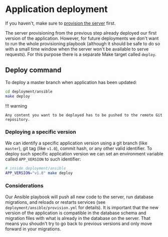 # Application deployment

If you haven't, make sure to [provision the server](provisioning.md) first.

The server provisioning from the previous step already deployed our first version of the application. However, for future deployments we don't want to run the whole provisioning playbook  (although it should be safe to do so with a small time window when the server won't be available to serve requests). For this purpose there is a separate Make target called `deploy`.

## Deploy command

To deploy a master branch when application has been updated:

```bash
cd deployment/ansible
make deploy
```

!!! warning

    Any content you want to be deployed has to be pushed to the remote Git repository.

### Deploying a specific version

We can identify a specific application version using a git branch (like `master`), git tag (like `v1.0`), commit hash, or any other valid identifier. To deploy such specific application version we can set an environment variable called `APP_VERSION` to such identifier:

```bash
# inside deployment/ansible
APP_VERSION="v1.0" make deploy
```

### Considerations

Our Ansible playbook will push all new code to the server, run database migrations, and reloads or restarts services (see `deployment/ansible/provision.yml` for details). It is important that the new version of the application is compatible in the database schema and migration files with what is already in the database on the server. That means you shoudn't try to go back to previous versions and only move forward in your migrations.
